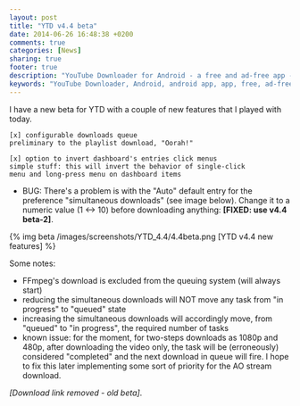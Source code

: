 ```yaml
---
layout: post
title: "YTD v4.4 beta"
date: 2014-06-26 16:48:38 +0200
comments: true
categories: [News]
sharing: true
footer: true
description: "YouTube Downloader for Android - a free and ad-free app - new beta available"
keywords: "YouTube Downloader, Android, android app, app, free, ad-free, no ads, dentex, video, YouTube, downloader"
---
```

I have a new beta for YTD with a couple of new features that I played with today.

    [x] configurable downloads queue
    preliminary to the playlist download, "Oorah!"

    [x] option to invert dashboard's entries click menus
    simple stuff: this will invert the behavior of single-click 
    menu and long-press menu on dashboard items

- BUG: There's a problem is with the "Auto" default entry for the preference "simultaneous downloads" (see image below). Change it to a numeric value (1 <-> 10) before downloading anything: **[FIXED: use v4.4 beta-2]**.

{% img beta /images/screenshots/YTD_4.4/4.4beta.png [YTD v4.4 new features] %}

Some notes:

- FFmpeg's download is excluded from the queuing system (will always start)
- reducing the simultaneous downloads will NOT move any task from "in progress" to "queued" state
- increasing the simultaneous downloads will accordingly move, from "queued" to "in progress", the required number of tasks
- known issue: for the moment, for two-steps downloads as 1080p and 480p, after downloading the video only, the task will be (erroneously) considered "completed" and the next download in queue will fire. I hope to fix this later implementing some sort of priority for the AO stream download.

*[Download link removed - old beta]*.
